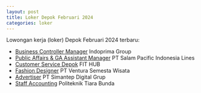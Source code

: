 ```yaml
---
layout: post
title: Loker Depok Februari 2024
categories: loker
---
```

Lowongan kerja (loker) Depok Februari 2024 terbaru:
- [Business Controller Manager](https://www.linkedin.com/jobs/view/3827857711) Indoprima Group
- [Public Affairs & GA Assistant Manager](https://www.linkedin.com/jobs/view/3815651563) PT Salam Pacific Indonesia Lines
- [Customer Service Depok](https://dealls.com/loker/customer-service-depok~fit-hub) FIT HUB
- [Fashion Designer](https://dealls.com/loker/fashion-designer-1~pt-ventura-semesta-wisata) PT Ventura Semesta Wisata
- [Advertiser](https://dealls.com/loker/advertiser-2~pt-simantep-digital-grup) PT Simantep Digital Grup
- [Staff Accounting](https://www.loker.id/akuntansi-keuangan/akuntansi-finansial/staff-accounting-politeknik-tiara-bunda-depok-2.html) Politeknik Tiara Bunda


